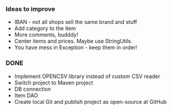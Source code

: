 ### Ideas to improve ###
+ IBAN - not all shops sell the same brand and stuff
+ Add category to the item
+ More comments, budddy!
+ Center items and prices. Maybe use StringUtils.
+ You have mess in Exception - keep them in order!

### DONE ###
+ Implement OPENCSV library instead of custom CSV reader
+ Switch project to Maven project
+ DB connection
+ Item DAO
+ Create local Git and publish project as open-source at GitHub